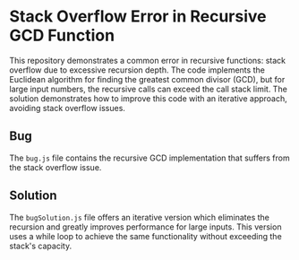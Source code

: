 # Stack Overflow Error in Recursive GCD Function

This repository demonstrates a common error in recursive functions: stack overflow due to excessive recursion depth. The code implements the Euclidean algorithm for finding the greatest common divisor (GCD), but for large input numbers, the recursive calls can exceed the call stack limit.  The solution demonstrates how to improve this code with an iterative approach, avoiding stack overflow issues.

## Bug
The `bug.js` file contains the recursive GCD implementation that suffers from the stack overflow issue. 

## Solution
The `bugSolution.js` file offers an iterative version which eliminates the recursion and greatly improves performance for large inputs. This version uses a while loop to achieve the same functionality without exceeding the stack's capacity.